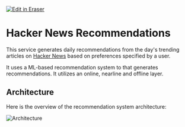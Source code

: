 [![Edit in Eraser](https://firebasestorage.googleapis.com/v0/b/second-petal-295822.appspot.com/o/images%2Fgithub%2FOpen%20in%20Eraser.svg?alt=media&token=968381c8-a7e7-472a-8ed6-4a6626da5501)](https://app.eraser.io/workspace/gmSH9Ha57034q6Dbl8W6)
# Hacker News Recommendations
This service generates daily recommendations from the day's trending articles on [﻿Hacker News](https://news.ycombinator.com/) based on preferences specified by a user.

It uses a ML-based recommendation system to that generates recommendations. It utilizes an online, nearline and offline layer.

## Architecture
Here is the overview of the recommendation system architecture:

![Architecture](https://eraser.imgix.net/workspaces/gmSH9Ha57034q6Dbl8W6/reS6fUv66LcKWYn8yV2OvCPvwSm2/---figure---4mho5AaTBeCFTJi5uQp-iQ.svg?ixlib=js-3.7.0 "Architecture")



















 


<!--- Eraser file: https://app.eraser.io/workspace/gmSH9Ha57034q6Dbl8W6 --->